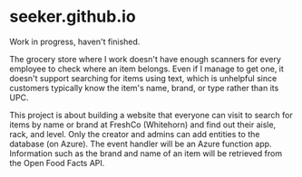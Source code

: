 # seeker.github.io
Work in progress, haven't finished.

The grocery store where I work doesn't have enough scanners for every employee to check where an item belongs. Even if I manage to get one, it doesn't support searching for items using text, which is unhelpful since customers typically know the item's name, brand, or type rather than its UPC.

This project is about building a website that everyone can visit to search for items by name or brand at FreshCo (Whitehorn) and find out their aisle, rack, and level.
Only the creator and admins can add entities to the database (on Azure).
The event handler will be an Azure function app.
Information such as the brand and name of an item will be retrieved from the Open Food Facts API.
